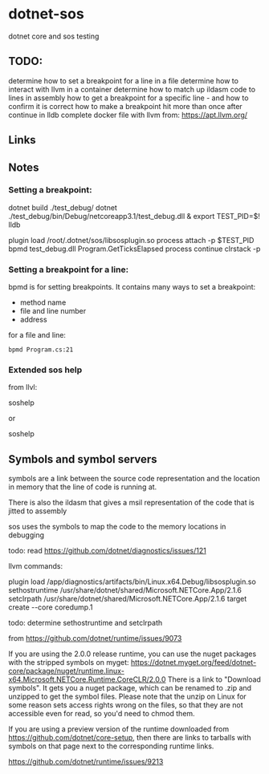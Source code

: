 # dotnet-sos
dotnet core and sos testing

## TODO:

determine how to set a breakpoint for a line in a file
determine how to interact with llvm in a container
determine how to match up ildasm code to lines in assembly
how to get a breakpoint for a specific line - and how to confirm it is correct
how to make a breakpoint hit more than once after continue in lldb
complete docker file with llvm from: https://apt.llvm.org/

## Links

## Notes

### Setting a breakpoint:

dotnet build ./test_debug/
dotnet ./test_debug/bin/Debug/netcoreapp3.1/test_debug.dll &
export TEST_PID=$!
lldb

plugin load /root/.dotnet/sos/libsosplugin.so
process attach -p $TEST_PID
bpmd test_debug.dll Program.GetTicksElapsed
process continue
clrstack -p


###  Setting a breakpoint for a line:

bpmd is for setting breakpoints. It contains many ways to set a breakpoint:
- method name
- file and line number
- address

for a file and line:

```
bpmd Program.cs:21
```


### Extended sos help

from llvl:

soshelp

or

soshelp <commamd>


## Symbols and symbol servers

symbols are a link between the source code representation and the location in memory that the line of code is running at.

There is also the ildasm that gives a msil representation of the code that is jitted to assembly

sos uses the symbols to map the code to the memory locations in debugging

todo: read https://github.com/dotnet/diagnostics/issues/121

llvm commands:

plugin load /app/diagnostics/artifacts/bin/Linux.x64.Debug/libsosplugin.so
sethostruntime /usr/share/dotnet/shared/Microsoft.NETCore.App/2.1.6
setclrpath /usr/share/dotnet/shared/Microsoft.NETCore.App/2.1.6
target create --core coredump.1

todo: determine sethostruntime and setclrpath

from https://github.com/dotnet/runtime/issues/9073

If you are using the 2.0.0 release runtime, you can use the nuget packages with the stripped symbols on myget:
https://dotnet.myget.org/feed/dotnet-core/package/nuget/runtime.linux-x64.Microsoft.NETCore.Runtime.CoreCLR/2.0.0
There is a link to "Download symbols". It gets you a nuget package, which can be renamed to .zip and unzipped to get the symbol files. Please note that the unzip on Linux for some reason sets access rights wrong on the files, so that they are not accessible even for read, so you'd need to chmod them.

If you are using a preview version of the runtime downloaded from https://github.com/dotnet/core-setup, then there are links to tarballs with symbols on that page next to the corresponding runtime links.


https://github.com/dotnet/runtime/issues/9213
